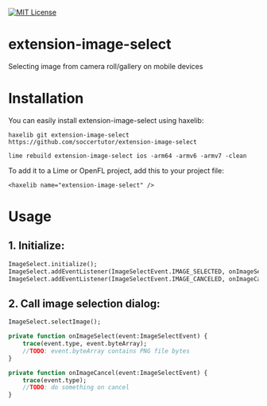 [![MIT License](https://img.shields.io/badge/license-MIT-blue.svg?style=flat)](LICENSE.md)

# extension-image-select
Selecting image from camera roll/gallery on mobile devices


# Installation

You can easily install extension-image-select using haxelib:

	haxelib git extension-image-select https://github.com/soccertutor/extension-image-select
    
	lime rebuild extension-image-select ios -arm64 -armv6 -armv7 -clean


To add it to a Lime or OpenFL project, add this to your project file:

    <haxelib name="extension-image-select" />

# Usage

## 1. Initialize:

```haxe
ImageSelect.initialize();
ImageSelect.addEventListener(ImageSelectEvent.IMAGE_SELECTED, onImageSelect);
ImageSelect.addEventListener(ImageSelectEvent.IMAGE_CANCELED, onImageCancel);
```

## 2. Call image selection dialog:

```haxe
ImageSelect.selectImage();

private function onImageSelect(event:ImageSelectEvent) {
	trace(event.type, event.byteArray);
	//TODO: event.byteArray contains PNG file bytes
}

private function onImageCancel(event:ImageSelectEvent) {
	trace(event.type);
	//TODO: do something on cancel 
}
```


        


    
